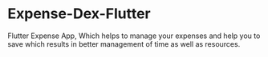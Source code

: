 # Expense-Dex-Flutter
Flutter Expense App, Which helps to manage your expenses and help you to save which results in better management of time as well as resources.
